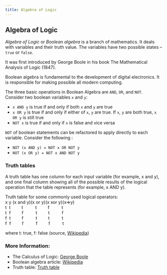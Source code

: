 ```yaml
---
title: Algebra of Logic
---
```

## Algebra of Logic

_Algebra of Logic_ or _Boolean algebra_ is a branch of mathematics. It deals with variables and their truth value. The variables have two possible states – `true` or `false`.

It was first introduced by George Boole in his book The Mathematical Analysis of Logic (1847).

Boolean algebra is fundamental to the development of digital electronics. It is responsible for making possible all modern computing.

The three basic operations in Boolean Algebra are `AND`, `OR`, and `NOT`. Consider two boolean variables `x` and `y`:

- `x AND y` is true if and only if both `x` and `y` are true
- `x OR y` is true if and only if either of `x`, `y` are true. If `x`, `y` are both true, `x OR y` is still true 
- `NOT x` is true if and only if `x` is false and vice versa

`NOT` of boolean statements can be refactored to apply directly to each variable. Consider the following :
- `NOT (x AND y) = NOT x OR NOT y`
- `NOT (x OR y) = NOT x AND NOT y`

### Truth tables

A truth table has one column for each input variable (for example, x and y), and one final column showing all of the possible results of the logical operation that the table represents (for example, x AND y).

Truth table for some commonly used logical operators:<br>
x y (x and y)(x or y)(x xor y)(x=>y)<br>
t&nbsp; t&nbsp;&nbsp;&nbsp;&nbsp;&nbsp;&nbsp;&nbsp;&nbsp; t&nbsp;&nbsp;&nbsp;&nbsp;&nbsp;&nbsp;&nbsp;&nbsp;&nbsp; t&nbsp;&nbsp;&nbsp;&nbsp;&nbsp;&nbsp;&nbsp;&nbsp; f&nbsp;&nbsp;&nbsp;&nbsp;&nbsp;&nbsp;&nbsp;&nbsp;&nbsp;&nbsp;t<br>
t&nbsp; f&nbsp;&nbsp;&nbsp;&nbsp;&nbsp;&nbsp;&nbsp;&nbsp; f&nbsp;&nbsp;&nbsp;&nbsp;&nbsp;&nbsp;&nbsp;&nbsp;&nbsp; t&nbsp;&nbsp;&nbsp;&nbsp;&nbsp;&nbsp;&nbsp;&nbsp; t&nbsp;&nbsp;&nbsp;&nbsp;&nbsp;&nbsp;&nbsp;&nbsp;&nbsp;&nbsp;f<br>
f&nbsp; t&nbsp;&nbsp;&nbsp;&nbsp;&nbsp;&nbsp;&nbsp;&nbsp; f&nbsp;&nbsp;&nbsp;&nbsp;&nbsp;&nbsp;&nbsp;&nbsp;&nbsp; t&nbsp;&nbsp;&nbsp;&nbsp;&nbsp;&nbsp;&nbsp;&nbsp; t&nbsp;&nbsp;&nbsp;&nbsp;&nbsp;&nbsp;&nbsp;&nbsp;&nbsp;&nbsp;t<br>
f&nbsp; f&nbsp;&nbsp;&nbsp;&nbsp;&nbsp;&nbsp;&nbsp;&nbsp; f&nbsp;&nbsp;&nbsp;&nbsp;&nbsp;&nbsp;&nbsp;&nbsp;&nbsp; f&nbsp;&nbsp;&nbsp;&nbsp;&nbsp;&nbsp;&nbsp;&nbsp; f&nbsp;&nbsp;&nbsp;&nbsp;&nbsp;&nbsp;&nbsp;&nbsp;&nbsp;&nbsp;t<br>

where t: true, f: false
(source, <a href='https://en.wikipedia.org/wiki/Truth_table' target='_blank' rel='nofollow'>Wikipedia</a>)

### More Information:
- The Calculus of Logic: <a href='http://www.maths.tcd.ie/pub/HistMath/People/Boole/CalcLogic/CalcLogic.html' target='_blank' rel='nofollow'>George Boole</a>
- Boolean algebra article: <a href='https://en.wikipedia.org/wiki/Boolean_algebra' target='_blank' rel='nofollow'>Wikipedia</a>
- Truth table: <a href='https://en.wikipedia.org/wiki/Truth_table' target='_blank' rel='nofollow'>Truth table</a>
